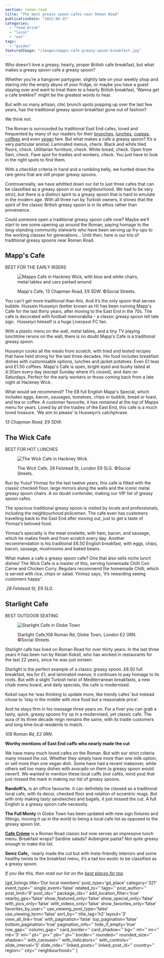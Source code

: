 ```yaml
---
section: roman-road
title: "The best greasy spoon cafes near Roman Road"
publicationDate: "2022-08-25"
categories: 
  - "food-drink"
  - "local"
  - "out"
tags: 
  - "guides"
featuredImage: "/images/mapps-cafe-greasy-spoon-breakfast.jpg"
---
```


Who doesn’t love a greasy, hearty, proper British cafe breakfast, but what makes a greasy spoon cafe a greasy spoon?

Whether you’re a hangover partygoer, slightly late on your weekly shop and staring into the empty abyss of your fridge, or maybe you have a guest staying over and want to treat them to a hearty British breakfast, ‘Wanna get a cafe brekkie?’ might be the greatest words to hear.

But with so many artisan, chic brunch spots popping up over the last few years, has the traditional greasy spoon breakfast gone out of fashion?

We think not. 

The Roman is surrounded by traditional East End cafes, loved and frequented by many of our readers for their [brunches](https://romanroadlondon.com/best-brunch-bow-mile-end-globe-town/), [lunches](https://romanroadlondon.com/best-lunch-places/), [cuppas](https://romanroadlondon.com/best-tea-places-bow-globe-town/), [coffees](https://romanroadlondon.com/best-coffee-places/) and even [vegan](https://romanroadlondon.com/best-local-vegan-vegetarian-cafes-shops/) fare. But what makes a cafe a greasy spoon? It’s a very particular animal. Laminated menus, check. Black and white tiled floors, check. Utilitarian furniture, check. White bread, check. Open from 5am, check. Fave spot for tradies and workers, check. You just have to look in the right spots to find them. 

With a checklist criteria in hand and a rumbling belly, we hunted down the rare gems that are still proper greasy spoons.

Controversially, we have whittled down our list to just three cafes that can be classified as a greasy spoon in our neighbourhood. We had to be very strict, but there is a distinct spirit to a greasy spoon that is hard to emulate in the modern age. With all three run by Turkish owners, it shows that the spirit of the classic British greasy spoon is in its ethos rather than provenance.

Could someone open a traditional greasy spoon cafe now? Maybe we’ll start to see some opening up around the Roman, paying homage to the long-standing community stalwarts who have been serving up fry-ups to the working classes for generations… Until then, here is our trio of traditional greasy spoons near Roman Road.

## Mapp's Cafe

BEST FOR THE EARLY RISERS

<figure>

![Mapps Cafe in Hackney Wick, with blue and white chairs, metal tables and cars parked around](/images/mapps-cafe-greasy-spoon-1024x683.jpg)

<figcaption>

Mapp's Cafe, 13 Chapman Road, E9 5DW. ©Social Streets.

</figcaption>

</figure>

You can’t get more traditional than this. And it’s the only spoon that serves bubble. Hussein Husseiyn (better known as H) has been running Mapp's Cafe for the last thirty years, after moving to the East End in the 70s. The cafe is decorated with football memorabilia - a classic greasy spoon tell tale sign.  Husseiyn himself is a huge Liverpool FC fan. 

With a plastic menu on the wall, metal tables, and a tiny TV playing lunchtime reruns on the wall, there is no doubt Mapp's Cafe is a traditional greasy spoon.

Husseiyn cooks all the meals from scratch, with tried and tested recipes that have held strong for the last three decades. His food includes breakfast dishes with customisable options, lunches and jacket potatoes. Even £1 teas and £1.50 coffees. Mapp's Cafe is open, bright eyed and bushy tailed at 4:30am every day (except Sunday where it’s closed), and 4am on Saturdays. Perfect for the early workers or those coming back from a late night at Hackney Wick.

What would we recommend? The £8 full English Mapp's Special, which includes eggs, bacon, sausages, tomatoes, chips or bubble, bread or toast, and tea or coffee. A customer favourite, it has remained at the top of Mapps menu for years. Loved by all the tradies of the East End, this cafe is a much loved treasure. ‘We aim to please’ is Husseiyn’s catchphrase.

_13 Chapman Road, E9 5DW_.

## The Wick Cafe

BEST FOR HOT LUNCHES

<figure>

![The Wick Cafe in Hackney Wick.](/images/the-wick-cafe-greasy-spoon-1024x683.jpg)

<figcaption>

The Wick Cafe, 28 Felstead St, London E9 5LG. ©Social Streets.

</figcaption>

</figure>

Run by Yusuf Yinmaz for the last twelve years, this cafe is fitted with the classic checked floor, large mirrors along the walls and the iconic metal greasy spoon chairs. A no doubt contender, making our VIP list of greasy spoon cafes. 

The spacious traditional greasy spoon is visited by locals and professionals, including the neighbourhood policemen. The cafe even has customers travelling back to the East End after moving out, just to get a taste of Yinmaz’s beloved food.

Yinmaz’s specialty is the meat omelette, with ham, bacon, and sausage, which he makes fresh and from scratch every day. Another recommendation is his traditional £6.50 English breakfast, with eggs, chips, bacon, sausage, mushrooms and baked beans. 

What makes a cafe a greasy spoon cafe? One that also sells niche lunch dishes! The Wick Cafe is a master of this, serving homemade Chilli Con Carne and Chicken Curry. Regulars recommend the homemade Chilli, which is served with rice, chips or salad. Yinmaz says, ‘it’s rewarding seeing customers happy’. 

 _28 Felstead St, E9 5LG_.

## Starlight Cafe

BEST OUTDOOR SEATING

<figure>

![Starlight Cafe in Globe Town](/images/starlight-cafe-greasy-spoon-1024x683.jpg)

<figcaption>

Starlight Cafe,108 Roman Rd, Globe Town, London E2 0RN. ©Social Streets.

</figcaption>

</figure>

Starlight cafe has lived on Roman Road for over thirty years. In the last three years it has been run by Kenan Koksil, who has worked in restaurants for the last 22 years, since he was just sixteen. 

Starlight is the perfect example of a classic greasy spoon. £8.50 full breakfast, tea for £1, and laminated menus; it continues to pay homage to its roots. But with a slight Turkish twist of Mediterranean breakfasts, a new chalk menu board, and daily specials, the cafe is modernised.

Koksil says he ‘was thinking to update more, like trendy cafes’ but instead chose to ‘stay in the middle with nice food but a reasonable price’. 

And he stays firm in his message three years on. For a fiver you can grab a tasty, quick, greasy spoons fry up in a modernised, yet classic cafe. The aura of its three decade reign remains the same, with its tradie customers and long time local residents to match.

_108 Roman Rd, E2 0RN_.

**Worthy mentions of East End caffs who nearly made the cut**

We have many much loved cafes on the Roman. But with our strict criteria many missed the cut. Whether they simply have more than one milk option, or sell more than one vegan dish. Some have had a recent makeover, while others sell too many dishes with avocado on them (a greasy spoon would never!). We wanted to mention these local caffs (not cafés, mind you) that just missed the mark in making our list of greasy spoons. 

**Randolfi’s,** is an office favourite. It can definitely be classed as a traditional local cafe, with its decor, checked floor and rotation of eccentric mugs. But with only making tasty sandwiches and bagels, it just missed the cut. A full English is a greasy spoon cafe necessity. 

**The Full Monty** in Globe Town has been updated with new sign fixtures and fittings, moving it up in the world to being a local cafe list as opposed to the greasy spoon list.

**[Cafe Crème](https://www.cafecremebow.co.uk/)** is a Roman Road classic but now serves an impressive lunch menu. Breakfast wraps? Sardine salads? Aubergine pasta? Not quite greasy enough to make the list.

**Semz Cafe,**  nearly made the cut but with Insta-friendly interiors and some healthy twists to the breakfast menu, it’s a tad too exotic to be classified as a greasy spoon. 

_If you like this, then read our list on the [best places for tea](https://romanroadlondon.com/best-tea-places-bow-globe-town/)._

\[gd\_listings title='Our local members' post\_type='gd\_place' category='321' event\_type='' single\_event='false' related\_to='' tags='' post\_author='' post\_limit='9' post\_ids='' package\_ids='' add\_location\_filter='true' nearby\_gps='false' show\_featured\_only='false' show\_special\_only='false' with\_pics\_only='false' with\_videos\_only='false' show\_favorites\_only='false' favorites\_by\_user='' use\_viewing\_post\_type='false' use\_viewing\_term='false' sort\_by='' title\_tag='h2' layout='3' view\_all\_link='true' with\_pagination='false' top\_pagination='false' bottom\_pagination='true' pagination\_info='' hide\_if\_empty='true' row\_gap='' column\_gap='' card\_border='' card\_shadow='' bg='' mt='' mr='' mb='3' ml='' pt='' pr='' pb='' pl='' border='' rounded='' rounded\_size='' shadow='' with\_carousel='' with\_indicators='' with\_controls='' slide\_interval='5' slide\_ride='' linked\_posts='' linked\_post\_id='' country='' region='' city='' neighbourhood='' \]
